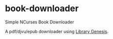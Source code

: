 # book-downloader
Simple NCurses Book Downloader 

A pdf/djvu/epub downloader using [Library Genesis](http://gen.lib.rus.ec/).
